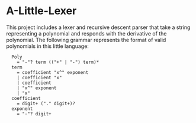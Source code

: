 # A-Little-Lexer

This project includes a lexer and recursive descent parser that take a string representing a polynomial and responds with the derivative of the polynomial. The following grammar represents the format of valid polynomials in this little language: 

```
  Poly  
    = "-"? term (("+" | "-") term)*  
  term    
    = coefficient "x^" exponent  
    | coefficient "x"  
    | coefficient  
    | "x^" exponent  
    | "x"  
  coefficient  
    = digit+ ("." digit+)?  
  exponent  
    = "-"? digit+  
```
